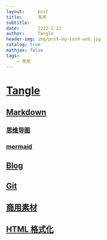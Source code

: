```yaml
---
layout:     post
title:      常用
subtitle:   
date:       2222-2-22
author:     Tangle
header-img: img/post-bg-ios9-web.jpg
catalog: true
mathjax: false
tags:
    - 常用
---
```


# [Tangle](https://jiujie.gq/)

## [Markdown](https://jiujie.gq/2020/08/11/Markdown/)

### [思维导图](https://markmap.js.org/repl)

### [mermaid](https://mermaid-js.github.io/docs/mermaid-live-editor-beta/#/edit/eyJjb2RlIjoiJSV7aW5pdDoge1widGhlbWVcIjogXCJmb3Jlc3RcIiwgXCJsb2dMZXZlbFwiOiAxIH19JSVcbmdyYXBoIFREXG4gIEFbQ2hyaXN0bWFzXSAtLT58R2V0IG1vbmV5fCBCKEdvIHNob3BwaW5nKVxuICBCIC0tPiBDe0xldCBtZSB0aGlua31cbiAgQyAtLT58T25lfCBEW0xhcHRvcF1cbiAgQyAtLT58VHdvfCBFW2lQaG9uZV1cbiAgQyAtLT58VGhyZWV8IEZbZmE6ZmEtY2FyIENhcl1cblx0XHQiLCJtZXJtYWlkIjp7InRoZW1lIjoiZGFyayJ9fQ)

## [Blog](https://jiujie.gq/2020/09/11/Jekyll-Blog/)

## [Git](<https://jiujie.gq/2020/06/19/GitHub-Git-%E8%BF%9C%E7%A8%8B%E4%BB%93%E5%BA%93/>)

## [商用素材](https://www.zhihu.com/question/318961106)

## [HTML 格式化](http://tool.chinaz.com/Tools/jsformat.aspx)

<!DOCTYPE html>
<html>
<head>
<meta charset="UTF-8">
<meta name="viewport" content="width=device-width, initial-scale=1.0">
<meta http-equiv="X-UA-Compatible" content="ie=edge">
<title>Markmap</title>
<style>
* {
  margin: 0;
  padding: 0;
}
#mindmap {
  display: block;
  width: 100vw;
  height: 100vh;
}
</style>

</head>
<body>
<svg id="mindmap"></svg>
<script src="https://cdn.jsdelivr.net/npm/d3@5"></script><script src="https://cdn.jsdelivr.net/npm/markmap-lib@0.7.12/dist/browser/view.min.js"></script><script>((t,a,n,e)=>{const{Markmap:o,loadPlugins:s}=window.markmap;(a?a(s,n,e):Promise.resolve()).then(()=>{window.mm=o.create("svg#mindmap",null,t)})})({"t":"heading","d":1,"v":"<a href=\"https://jiujie.gq/\" title=\"\" target=\"_blank\" rel=\"noopener noreferrer\">Tangle</a>","c":[{"t":"heading","d":2,"v":"<a href=\"https://jiujie.gq/2020/08/11/Markdown/\" title=\"\" target=\"_blank\" rel=\"noopener noreferrer\">Markdown</a>","c":[{"t":"heading","d":3,"v":"<a href=\"https://markmap.js.org/repl\" title=\"\" target=\"_blank\" rel=\"noopener noreferrer\">思维导图</a>"},{"t":"heading","d":3,"v":"<a href=\"https://mermaid-js.github.io/docs/mermaid-live-editor-beta/#/edit/eyJjb2RlIjoiJSV7aW5pdDoge1widGhlbWVcIjogXCJmb3Jlc3RcIiwgXCJsb2dMZXZlbFwiOiAxIH19JSVcbmdyYXBoIFREXG4gIEFbQ2hyaXN0bWFzXSAtLT58R2V0IG1vbmV5fCBCKEdvIHNob3BwaW5nKVxuICBCIC0tPiBDe0xldCBtZSB0aGlua31cbiAgQyAtLT58T25lfCBEW0xhcHRvcF1cbiAgQyAtLT58VHdvfCBFW2lQaG9uZV1cbiAgQyAtLT58VGhyZWV8IEZbZmE6ZmEtY2FyIENhcl1cblx0XHQiLCJtZXJtYWlkIjp7InRoZW1lIjoiZGFyayJ9fQ\" title=\"\" target=\"_blank\" rel=\"noopener noreferrer\">mermaid</a>"}]},{"t":"heading","d":2,"v":"<a href=\"https://jiujie.gq/2020/09/11/Jekyll-Blog/\" title=\"\" target=\"_blank\" rel=\"noopener noreferrer\">Blog</a>"},{"t":"heading","d":2,"v":"<a href=\"https://jiujie.gq/2020/06/19/GitHub-Git-%E8%BF%9C%E7%A8%8B%E4%BB%93%E5%BA%93/\" title=\"\" target=\"_blank\" rel=\"noopener noreferrer\">Git</a>"},{"t":"heading","d":2,"v":"<a href=\"https://www.zhihu.com/question/318961106\" title=\"\" target=\"_blank\" rel=\"noopener noreferrer\">商用素材</a>"},{"t":"heading","d":2,"v":"<a href=\"http://tool.chinaz.com/Tools/jsformat.aspx\" title=\"\" target=\"_blank\" rel=\"noopener noreferrer\">HTML 格式化</a>"}]})</script>
</body>
</html>
